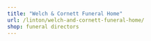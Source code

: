 ```yaml
---
title: "Welch & Cornett Funeral Home"
url: /linton/welch-and-cornett-funeral-home/
shop: funeral directors
---
```

